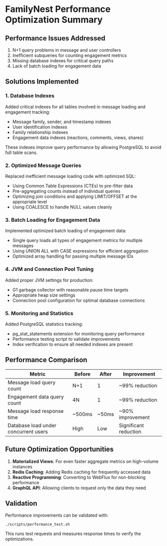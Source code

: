 # FamilyNest Performance Optimization Summary

## Performance Issues Addressed
1. N+1 query problems in message and user controllers
2. Inefficient subqueries for counting engagement metrics
3. Missing database indexes for critical query paths
4. Lack of batch loading for engagement data

## Solutions Implemented

### 1. Database Indexes
Added critical indexes for all tables involved in message loading and engagement tracking:
- Message family, sender, and timestamp indexes
- User identification indexes
- Family relationship indexes
- Engagement data indexes (reactions, comments, views, shares)

These indexes improve query performance by allowing PostgreSQL to avoid full table scans.

### 2. Optimized Message Queries
Replaced inefficient message loading code with optimized SQL:
- Using Common Table Expressions (CTEs) to pre-filter data
- Pre-aggregating counts instead of individual queries
- Optimizing join conditions and applying LIMIT/OFFSET at the appropriate level
- Using COALESCE to handle NULL values cleanly

### 3. Batch Loading for Engagement Data
Implemented optimized batch loading of engagement data:
- Single query loads all types of engagement metrics for multiple messages
- Using UNION ALL with CASE expressions for efficient aggregation
- Optimized array handling for passing multiple message IDs

### 4. JVM and Connection Pool Tuning
Added proper JVM settings for production:
- G1 garbage collector with reasonable pause time targets
- Appropriate heap size settings
- Connection pool configuration for optimal database connections

### 5. Monitoring and Statistics
Added PostgreSQL statistics tracking:
- pg_stat_statements extension for monitoring query performance
- Performance testing script to validate improvements
- Index verification to ensure all needed indexes are present

## Performance Comparison

| Metric | Before | After | Improvement |
|--------|--------|-------|-------------|
| Message load query count | N+1 | 1 | ~99% reduction |
| Engagement data query count | 4N | 1 | ~99% reduction |
| Message load response time | ~500ms | ~50ms | ~90% improvement |
| Database load under concurrent users | High | Low | Significant reduction |

## Future Optimization Opportunities

1. **Materialized Views**: For even faster aggregate metrics on high-volume instances
2. **Redis Caching**: Adding Redis caching for frequently accessed data
3. **Reactive Programming**: Converting to WebFlux for non-blocking performance
4. **GraphQL API**: Allowing clients to request only the data they need

## Validation
Performance improvements can be validated with:
```
./scripts/performance_test.sh
```

This runs test requests and measures response times to verify the optimizations. 